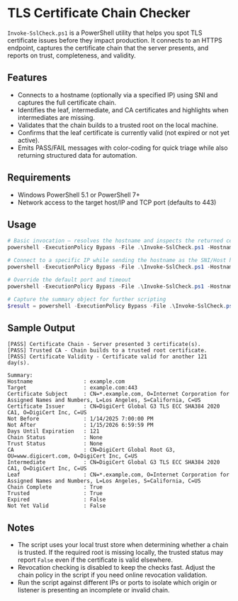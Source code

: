 # TLS Certificate Chain Checker

`Invoke-SslCheck.ps1` is a PowerShell utility that helps you spot TLS certificate issues before they impact production. It connects to an HTTPS endpoint, captures the certificate chain that the server presents, and reports on trust, completeness, and validity.

## Features

- Connects to a hostname (optionally via a specified IP) using SNI and captures the full certificate chain.
- Identifies the leaf, intermediate, and CA certificates and highlights when intermediates are missing.
- Validates that the chain builds to a trusted root on the local machine.
- Confirms that the leaf certificate is currently valid (not expired or not yet active).
- Emits PASS/FAIL messages with color-coding for quick triage while also returning structured data for automation.

## Requirements

- Windows PowerShell 5.1 or PowerShell 7+
- Network access to the target host/IP and TCP port (defaults to 443)

## Usage

```powershell
# Basic invocation – resolves the hostname and inspects the returned certificate chain
powershell -ExecutionPolicy Bypass -File .\Invoke-SslCheck.ps1 -Hostname origin.example.com

# Connect to a specific IP while sending the hostname as the SNI/Host header
powershell -ExecutionPolicy Bypass -File .\Invoke-SslCheck.ps1 -Hostname origin.example.com -Ip 203.0.113.10

# Override the default port and timeout
powershell -ExecutionPolicy Bypass -File .\Invoke-SslCheck.ps1 -Hostname origin.example.com -Port 8443 -TimeoutSeconds 5

# Capture the summary object for further scripting
$result = powershell -ExecutionPolicy Bypass -File .\Invoke-SslCheck.ps1 -Hostname origin.example.com
```

## Sample Output

```
[PASS] Certificate Chain - Server presented 3 certificate(s).
[PASS] Trusted CA - Chain builds to a trusted root certificate.
[PASS] Certificate Validity - Certificate valid for another 121 day(s).

Summary:
Hostname                : example.com
Target                  : example.com:443
Certificate Subject     : CN=*.example.com, O=Internet Corporation for Assigned Names and Numbers, L=Los Angeles, S=California, C=US
Certificate Issuer      : CN=DigiCert Global G3 TLS ECC SHA384 2020 CA1, O=DigiCert Inc, C=US
Not Before              : 1/14/2025 7:00:00 PM
Not After               : 1/15/2026 6:59:59 PM
Days Until Expiration   : 121
Chain Status            : None
Trust Status            : None
CA                      : CN=DigiCert Global Root G3, OU=www.digicert.com, O=DigiCert Inc, C=US
Intermediate            : CN=DigiCert Global G3 TLS ECC SHA384 2020 CA1, O=DigiCert Inc, C=US
Leaf                    : CN=*.example.com, O=Internet Corporation for Assigned Names and Numbers, L=Los Angeles, S=California, C=US
Chain Complete          : True
Trusted                 : True
Expired                 : False
Not Yet Valid           : False
```

## Notes

- The script uses your local trust store when determining whether a chain is trusted. If the required root is missing locally, the trusted status may report `False` even if the certificate is valid elsewhere.
- Revocation checking is disabled to keep the checks fast. Adjust the chain policy in the script if you need online revocation validation.
- Run the script against different IPs or ports to isolate which origin or listener is presenting an incomplete or invalid chain.
